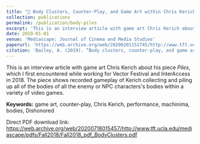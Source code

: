 ```yaml
---
title: "🦵 Body Clusters, Counter-Play, and Game Art within Chris Kerich’s Piles."
collection: publications
permalink: /publication/body-piles
excerpt: 'This is an interview article with game art Chris Kerich about his piece <i>Piles</i>, which I first encountered while working for Vector Festival and InterAccess in 2018. The piece shows recorded gameplay of Kerich collecting and piling up all of the bodies of all the enemy or NPC character&apos;s bodies within a variety of videogames.'
date: 2019-01-01
venue: 'Mediascape: Journal of Cinema and Media Studies'
paperurl: 'https://web.archive.org/web/20200201151745/http://www.tft.ucla.edu/mediascape/Fall2018_BodyClusters.html'
citation: 'Bailey, A. (2019). “Body clusters, counter-play, and game art within Chris Kerich’s Piles.” Mediascape: Journal of Cinema and Media Studies, Fall 2018 Issue, University of California'
---
```


This is an interview article with game art Chris Kerich about his piece <i>Piles</i>, which I first encountered while working for Vector Festival and InterAccess in 2018. The piece shows recorded gameplay of Kerich collecting and piling up all of the bodies of all the enemy or NPC characters's bodies within a variety of video games.

<b>Keywords:</b> game art, counter-play, Chris Kerich, performance, machinima, bodies, Dishonored

Direct PDF download link: https://web.archive.org/web/20200718015457/http://www.tft.ucla.edu/mediascape/pdfs/Fall2018/Fall2018_pdf_BodyClusters.pdf 

